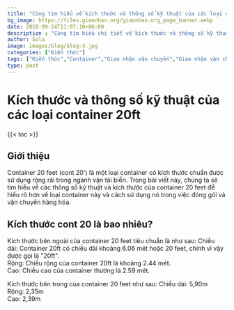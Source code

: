 ```yaml
---
title: "Cùng tìm hiểu về kích thước và thông số kỹ thuật của các loại container 20ft (Mới cập nhật)"
bg_image: https://files.giaonhan.org/giaonhan.org_page_banner.webp
date: 2018-09-24T11:07:10+06:00
description : "Cùng tìm hiểu chi tiết về kích thước và thông số kỹ thuật của các loại container 20ft để chọn loại container phù hợp theo nhu cầu"
author: Sola
image: images/blog/blog-3.jpg
categories: ["Kiến thức"]
tags: ["Kiến thức","Container","Giao nhận vận chuyển","Giao nhận vận chuyển đường biển","Giao nhận vận chuyển đường bộ","Giao nhận vận chuyển đường sắt"]
type: post
---
```


# Kích thước và thông số kỹ thuật của các loại container 20ft

{{< toc >}}

## Giới thiệu

Container 20 feet (cont 20') là một loại container có kích thước chuẩn được sử dụng rộng rãi trong ngành vận tải biển. Trong bài viết này, chúng ta sẽ tìm hiểu về các thông số kỹ thuật và kích thước của container 20 feet để hiểu rõ hơn về loại container này và cách sử dụng nó trong việc đóng gói và vận chuyển hàng hóa.

## Kích thước cont 20 là bao nhiêu?

Kích thước bên ngoài của container 20 feet tiêu chuẩn là như sau:
Chiều dài: Container 20ft có chiều dài khoảng 6.06 mét hoặc 20 feet, chính vì vậy được gọi là "20ft".<br>
Rộng: Chiều rộng của container 20ft là khoảng 2.44 mét.<br>
Cao: Chiều cao của container thường là 2.59 mét.

Kích thước bên trong của container 20 feet như sau:
Chiều dài: 5,90m<br>
Rộng: 2,35m<br>
Cao: 2,39m

